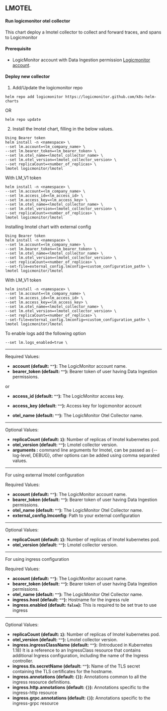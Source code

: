 ## LMOTEL
#### Run logicmonitor otel collector
This chart deploy a lmotel collector to collect and forward traces, and spans to Logicmonitor
#### Prerequisite
- LogicMonitor account with Data Ingestion permission [Logicmonitor account](https://www.logicmonitor.com). 
#### Deploy new collector
1. Add/Update the logicmonitor repo
``` console
helm repo add logicmonitor https://logicmonitor.github.com/k8s-helm-charts
```
OR
``` console
helm repo update
```
2. Install the lmotel chart, filling in the below values.
``` console
Using Bearer token
helm install -n <namespace> \
--set lm.account=<lm_company_name> \
--set lm.bearer_token=<lm_bearer_token> \
--set lm.otel_name=<lmotel_collector_name> \
--set lm.otel_version=<lmotel_collector_version> \
--set replicaCount=<number_of_replicas> \
lmotel logicmonitor/lmotel
```
With LM_V1 token 
``` console
helm install -n <namespace> \
--set lm.account=<lm_company_name> \
--set lm.access_id=<lm_access_id> \
--set lm.access_key=<lm_access_key> \
--set lm.otel_name=<lmotel_collector_name> \
--set lm.otel_version=<lmotel_collector_version> \
--set replicaCount=<number_of_replicas> \
lmotel logicmonitor/lmotel
```

Installing lmotel chart with external config
``` console
Using Bearer token
helm install -n <namespace> \
--set lm.account=<lm_company_name> \
--set lm.bearer_token=<lm_bearer_token> \
--set lm.otel_name=<lmotel_collector_name> \
--set lm.otel_version=<lmotel_collector_version> \
--set replicaCount=<number_of_replicas> \
--set-file=external_config.lmconfig=<custom_configuration_path> \
lmotel logicmonitor/lmotel
```
With LM_V1 token
``` console
helm install -n <namespace> \
--set lm.account=<lm_company_name> \
--set lm.access_id=<lm_access_id> \
--set lm.access_key=<lm_access_key> \
--set lm.otel_name=<lmotel_collector_name> \
--set lm.otel_version=<lmotel_collector_version> \
--set replicaCount=<number_of_replicas> \
--set-file=external_config.lmconfig=<custom_configuration_path> \
lmotel logicmonitor/lmotel
```

To enable logs add the following option
``` console
--set lm.logs_enabled=true \
```

---
Required Values:
- **account (default: `""`):** The LogicMonitor account name.
- **bearer_token (default: `""`):** Bearer token of user having Data Ingestion permissions.

or 

- **access_id (default: `""`):** The LogicMonitor access key.
- **access_key (default: `""`):** Access key for logicmonitor account


- **otel_name (default: `""`):** The LogicMonitor Otel Collector name.
---
Optional Values:
- **replicaCount (default: `1`):** Number of replicas of lmotel kubernetes pod.
- **otel_version (default: `""`):** Lmotel collector version.
- **arguments :** command line arguments for lmotel, can be passed as {--log-level, DEBUG}, other options can be added using comma separated values.
---

For using external lmotel configuration

Required Values:
- **account (default: `""`):** The LogicMonitor account name.
- **bearer_token (default: `""`):** Bearer token of user having Data Ingestion permissions.
- **otel_name (default: `""`):** The LogicMonitor Otel Collector name.
- **external_config.lmconfig:** Path to your external configuration
---
Optional Values:
- **replicaCount (default: `1`):** Number of replicas of lmotel kubernetes pod.
- **otel_version (default: `""`):** Lmotel collector version.
---

For using ingress configuration

Required Values:
- **account (default: `""`):** The LogicMonitor account name.
- **bearer_token (default: `""`):** Bearer token of user having Data Ingestion permissions.
- **otel_name (default: `""`):** The LogicMonitor Otel Collector name.
- **ingress.host (default: `""`):** Hostname for the ingress rule
- **ingress.enabled (default: `false`):** This is required to be set true to use ingress

---
Optional Values:
- **replicaCount (default: `1`):** Number of replicas of lmotel kubernetes pod.
- **otel_version (default: `""`):** Lmotel collector version.
- **ingress.ingressClassName (default: `""`):** (Introduced in Kubernetes 1.18) It is a reference to an IngressClass resource that contains additional Ingress configuration, including the name of the Ingress controller.
- **ingress.tls.secretName (default: `""`):** Name of the TLS secret containing the TLS certificates for the hostname.
- **ingress.annotations (default: `{}`):** Annotations common to all the ingress resource definitions.
- **ingress.http.annotations (default: `{}`):** Annotations specific to the ingress-http resource
- **ingress.grpc.annotations (default: `{}`):** Annotations specific to the ingress-grpc resource